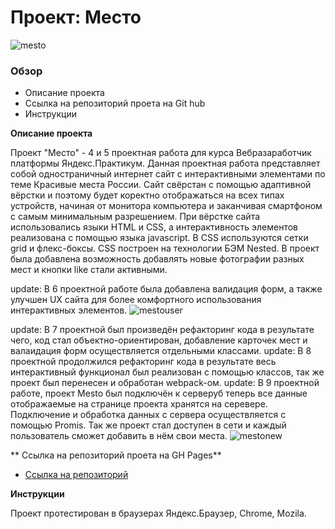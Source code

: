 # Проект: Место
![mesto](https://user-images.githubusercontent.com/98919779/216033726-3ccc9535-b6de-497d-a53d-e150c1214ed8.png)

### Обзор
* Описание проекта
* Ссылка на репозиторий проета на Git hub
* Инструкции

**Описание проекта**

Проект "Место" - 4 и 5 проектная работа для курса Вебразаработчик платформы Яндекс.Практикум.
Данная проектная работа представляет собой одностраничный интернет сайт с интерактивными элементами по теме Красивые места России. Сайт свёрстан с помощью адаптивной вёрстки и поэтому будет коректно отображаться на всех типах устройств, начиная от монитора компьютера и заканчивая смартфоном с самым минимальным разрешением. При вёрстке сайта использовались языки HTML и CSS, а интерактивность элементов реализована с помощью языка  javascript. В CSS используются сетки grid и флекс-боксы. CSS построен на технологии БЭМ Nested. В проект была добавлена возможность добавлять новые фотографии разных мест и кнопки like стали активными.

update: В 6 проектной работе была добавлена валидация форм, а также улучшен UX сайта для более комфортного использования интерактивных элементов.
![mestouser](https://user-images.githubusercontent.com/98919779/216034231-310cb5a1-b038-4062-99e1-e49aa138d2f0.png)

update: В 7 проектной был произведён рефакторинг кода в результате чего, код стал объектно-ориентирован, добавление карточек мест и валаидация форм осуществляется отдельными классами.
update: В 8 проектной продолжился рефакторинг кода в результате весь интерактивный функционал был реализован с помощью классов, так же проект был перенесен и обработан webpack-ом.
update: В 9 проектной работе, проект Mesto был подключён к серверуб теперь все данные отображаемые на странице проекта хранятся на серевере. Подключение и обработка данных с сервера осуществляется с помощью Promis. Так же проект стал доступен в сети и каждый пользователь сможет добавить в нём свои места.
![mestonew](https://user-images.githubusercontent.com/98919779/216033997-d2a84962-a969-4527-9936-7e89334ce46f.png)

** Ссылка на репозиторий проета на GH Pages**

* [Ссылка на репозиторий](https://lexproject.github.io/mesto/)

**Инструкции**

Проект протестирован в браузерах  Яндекс.Браузер, Chrome, Mozila.
